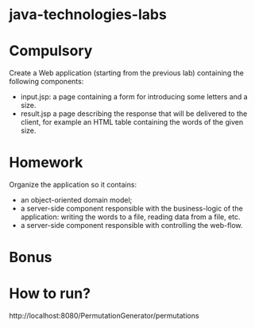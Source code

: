 # java-technologies-labs

# Compulsory
Create a Web application (starting from the previous lab) containing the following components:
* input.jsp: a page containing a form for introducing some letters and a size.
* result.jsp a page describing the response that will be delivered to the client, for example an HTML table containing the words of the given size.

# Homework
Organize the application so it contains:
* an object-oriented domain model;
* a server-side component responsible with the business-logic of the application: writing the words to a file, reading data from a file, etc.
* a server-side component responsible with controlling the web-flow.

# Bonus

# How to run?
http://localhost:8080/PermutationGenerator/permutations
